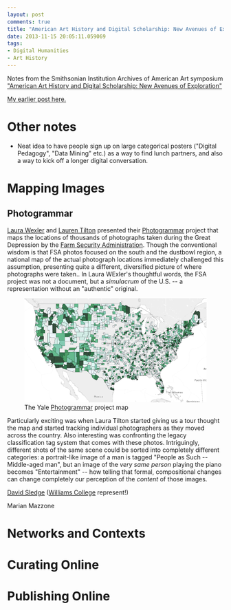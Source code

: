 ```yaml
---
layout: post
comments: true
title: "American Art History and Digital Scholarship: New Avenues of Exploration"
date: 2013-11-15 20:05:11.059069
tags:
- Digital Humanities
- Art History
---
```


Notes from the Smithsonian Institution Archives of American Art symposium ["American Art History and Digital Scholarship: New Avenues of Exploration"](http://www.aaa.si.edu/symposium)

[My earlier post here.](/2013/11/12/networks-of-the-smithsonian-american-art-museum.html)

# Other notes

- Neat idea to have people sign up on large categorical posters ("Digital Pedagogy", "Data Mining" etc.) as a way to find lunch partners, and also a way to kick off a longer digital conversation.

# Mapping Images

## Photogrammar

[Laura Wexler](https://twitter.com/laura_wexler) and [Lauren Tilton](https://twitter.com/NOLauren) presented their [Photogrammar] project that maps the locations of thousands of photographs taken during the Great Depression by the [Farm Security Administration][fsa]. Though the conventional wisdom is that FSA photos focused on the south and the dustbowl region, a national map of the actual photograph locations immediately challenged this assumption, presenting quite a different, diversified picture of where photographs were taken.. In Laura WExler's thoughtful words, the FSA project was not a document, but a *simulacrum* of the U.S. -- a representation without an "authentic" original.

<figure>
<img src="/assets/images-display/photogrammar.png" alt="photogrammar project" />
<figcaption>The Yale <a href="http://photogrammar.yale.edu">Photogrammar</a> project map</figcaption>
</figure>

[Photogrammar]: http://photogrammar.yale.edu

[fsa]: http://www.loc.gov/pictures/collection/fsa/

Particularly exciting was when Laura Tilton started giving us a tour thought the map and started tracking individual photographers as they moved across the country. Also interesting was confronting the legacy classification tag system that comes with these photos. Intriguingly, different shots of the same scene could be sorted into completely different categories: a portrait-like image of a man is tagged "People as Such -- Middle-aged man", but an image of the *very same person* playing the piano becomes "Entertainment" -- how telling that formal, compositional changes can change completely our perception of the *content* of those images.

[David Sledge](https://twitter.com/djsledge__) ([Williams College](https://williams.edu) represent!)

Marian Mazzone

# Networks and Contexts

# Curating Online

# Publishing Online

